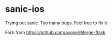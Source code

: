 # sanic-ios
Trying out sanic. Too many bugs. Feel free to fix it 

Fork from https://github.com/asgoel/Merge-flask

